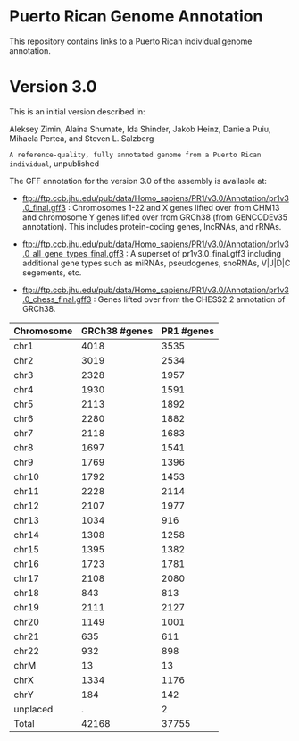 # Puerto Rican Genome Annotation
This repository contains links to a Puerto Rican individual genome annotation.  

# Version 3.0
This is an initial version described in:

Aleksey Zimin, Alaina Shumate, Ida Shinder, Jakob Heinz, Daniela Puiu, Mihaela Pertea, and Steven L. Salzberg

`A reference-quality, fully annotated genome from a Puerto Rican individual`, unpublished

 The GFF annotation for the version 3.0 of the assembly is available at:

* ftp://ftp.ccb.jhu.edu/pub/data/Homo_sapiens/PR1/v3.0/Annotation/pr1v3.0_final.gff3 : Chromosomes 1-22 and X genes lifted over from CHM13 and chromosome Y genes lifted over from GRCh38 (from GENCODEv35 annotation). This includes protein-coding genes, lncRNAs, and rRNAs.

* ftp://ftp.ccb.jhu.edu/pub/data/Homo_sapiens/PR1/v3.0/Annotation/pr1v3.0_all_gene_types_final.gff3 : A superset of pr1v3.0_final.gff3 including additional gene types such as miRNAs, pseudogenes, snoRNAs, V|J|D|C segements, etc.
 
* ftp://ftp.ccb.jhu.edu/pub/data/Homo_sapiens/PR1/v3.0/Annotation/pr1v3.0_chess_final.gff3 : Genes lifted over from the CHESS2.2 annotation of GRCh38.

|Chromosome|GRCh38 #genes|PR1 #genes
|----|----|----|
|chr1|4018|3535|
|chr2|3019|2534|
|chr3|2328|1957|
|chr4|1930|1591|
|chr5|2113|1892|
|chr6|2280|1882|
|chr7|2118|1683|
|chr8|1697|1541|
|chr9|1769|1396|
|chr10|1792|1453|
|chr11|2228|2114|
|chr12|2107|1977|
|chr13|1034|916|
|chr14|1308|1258|
|chr15|1395|1382|
|chr16|1723|1781|
|chr17|2108|2080|
|chr18|843|813|
|chr19|2111|2127|
|chr20|1149|1001|
|chr21|635|611|
|chr22|932|898|
|chrM|13|13|
|chrX|1334|1176|
|chrY|184|142|
|unplaced|.|2|
|Total|42168|37755|
